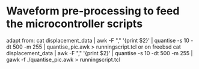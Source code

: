 # Waveform pre-processing to feed the microcontroller scripts 

adapt from:
cat displacement_data | awk -F "," '{print $2}' | quantise -s 10 -dt 500 -m 255 | quantise_pic.awk > runningscript.tcl
or on freebsd
cat displacement_data | awk -F "," '{print $2}' | quantise -s 10 -dt 500 -m 255 | gawk -f ./quantise_pic.awk > runningscript.tcl

